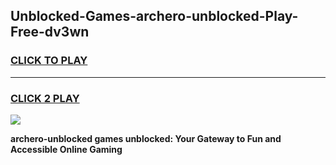 
## Unblocked-Games-archero-unblocked-Play-Free-dv3wn
<h3>
<a href="https://premium76.site?title=archero-unblocked&ref=18A1">CLICK TO PLAY</a></h3>
<hr>

<h3>
<a href="https://premium76.site?title=archero-unblocked&ref=18A1">CLICK 2 PLAY</a>
  
</h3>

<a href="https://premium76.site?title=archero-unblocked&ref=18A1"><img src="https://clearcache.store/games.png"></a>


**archero-unblocked games unblocked: Your Gateway to Fun and Accessible Online Gaming**
